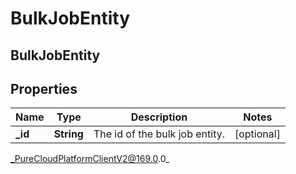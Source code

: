 # BulkJobEntity

## BulkJobEntity

## Properties

|Name | Type | Description | Notes|
|------------ | ------------- | ------------- | -------------|
| **_id** | **String** | The id of the bulk job entity. | [optional] |



_PureCloudPlatformClientV2@169.0.0_
